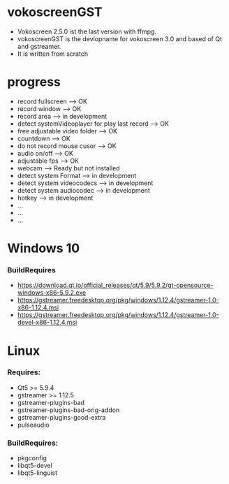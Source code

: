# vokoscreenGST

* Vokoscreen 2.5.0 ist the last version with ffmpg.
* vokoscreenGST is the devlopname for vokoscreen 3.0 and based of Qt and gstreamer.
* It is written from scratch

# progress
* record fullscreen                       --> OK
* record window                           --> OK
* record area                             --> in development
* detect systemVideoplayer for play last record --> OK
* free adjustable video folder            --> OK
* countdown                               --> OK
* do not record mouse cusor               --> OK
* audio on/off                            --> OK
* adjustable fps                          --> OK
* webcam                                  --> Ready but not installed
* detect system Format                    --> in development
* detect system videocodecs               --> in development
* detect system audiocodec                --> in development
* hotkey                                  --> in development
* ...
* ...
* ...

# Windows 10
### BuildRequires
* https://download.qt.io/official_releases/qt/5.9/5.9.2/qt-opensource-windows-x86-5.9.2.exe
* https://gstreamer.freedesktop.org/pkg/windows/1.12.4/gstreamer-1.0-x86-1.12.4.msi
* https://gstreamer.freedesktop.org/pkg/windows/1.12.4/gstreamer-1.0-devel-x86-1.12.4.msi

# Linux
### Requires:
* Qt5 >= 5.9.4
* gstreamer >= 1.12.5
* gstreamer-plugins-bad
* gstreamer-plugins-bad-orig-addon
* gstreamer-plugins-good-extra
* pulseaudio

### BuildRequires:
* pkgconfig
* libqt5-devel
* libqt5-linguist
